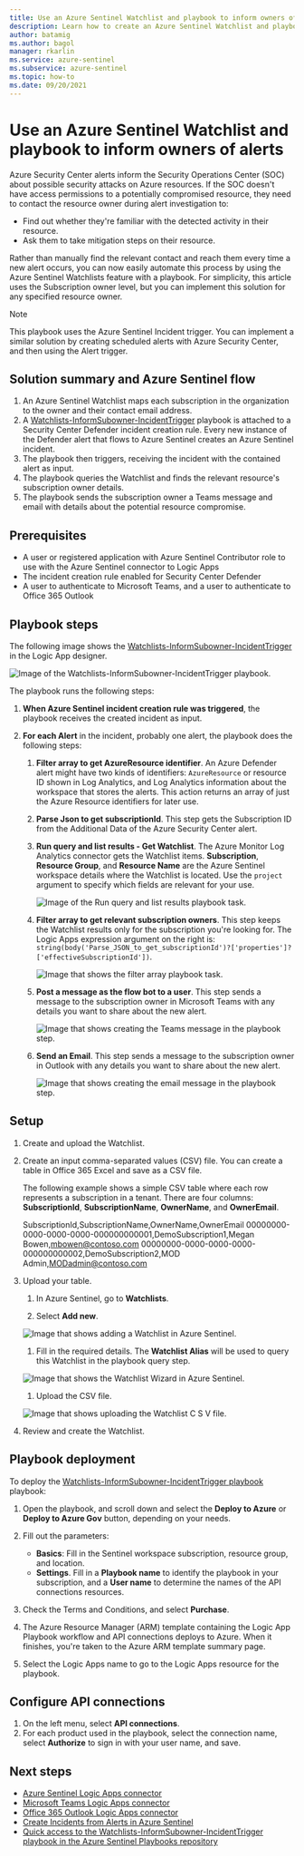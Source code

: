 ```yaml
---
title: Use an Azure Sentinel Watchlist and playbook to inform owners of alerts
description: Learn how to create an Azure Sentinel Watchlist and playbook based on an Azure Defender incident creation rule to inform resource owners of security alerts.
author: batamig
ms.author: bagol
manager: rkarlin
ms.service: azure-sentinel
ms.subservice: azure-sentinel
ms.topic: how-to
ms.date: 09/20/2021
---
```


# Use an Azure Sentinel Watchlist and playbook to inform owners of alerts

Azure Security Center alerts inform the Security Operations Center (SOC) about possible security attacks on Azure resources. If the SOC doesn't have access permissions to a potentially compromised resource, they need to contact the resource owner during alert investigation to:

- Find out whether they're familiar with the detected activity in their resource.
- Ask them to take mitigation steps on their resource.
 
Rather than manually find the relevant contact and reach them every time a new alert occurs, you can now easily automate this process by using the Azure Sentinel Watchlists feature with a playbook. For simplicity, this article uses the Subscription owner level, but you can implement this solution for any specified resource owner.

> [!NOTE]
> This playbook uses the Azure Sentinel Incident trigger. You can implement a similar solution by creating scheduled alerts with Azure Security Center, and then using the Alert trigger.

## Solution summary and Azure Sentinel flow

1. An Azure Sentinel Watchlist maps each subscription in the organization to the owner and their contact email address.
1. A [Watchlists-InformSubowner-IncidentTrigger](https://github.com/Azure/Azure-Sentinel/tree/master/Playbooks/Watchlist-InformSubowner-IncidentTrigger) playbook is attached to a Security Center Defender incident creation rule. Every new instance of the Defender alert that flows to Azure Sentinel creates an Azure Sentinel incident.
1. The playbook then triggers, receiving the incident with the contained alert as input.
1. The playbook queries the Watchlist and finds the relevant resource's subscription owner details.
1. The playbook sends the subscription owner a Teams message and email with details about the potential resource compromise.

## Prerequisites

- A user or registered application with Azure Sentinel Contributor role to use with the Azure Sentinel connector to Logic Apps
- The incident creation rule enabled for Security Center Defender
- A user to authenticate to Microsoft Teams, and a user to authenticate to Office 365 Outlook

## Playbook steps

The following image shows the [Watchlists-InformSubowner-IncidentTrigger](https://github.com/Azure/Azure-Sentinel/tree/master/Playbooks/Watchlist-InformSubowner-IncidentTrigger) in the Logic App designer.

![Image of the Watchlists-InformSubowner-IncidentTrigger playbook.](media/inform-owner-playbook/playbook.png)

The playbook runs the following steps:

1. **When Azure Sentinel incident creation rule was triggered**, the playbook receives the created incident as input.

1. **For each Alert** in the incident, probably one alert, the playbook does the following steps:

   1. **Filter array to get AzureResource identifier**. An Azure Defender alert might have two kinds of identifiers: `AzureResource` or resource ID shown in Log Analytics, and Log Analytics information about the workspace that stores the alerts. This action returns an array of just the Azure Resource identifiers for later use.
   
   1. **Parse Json to get subscriptionId**. This step gets the Subscription ID from the Additional Data of the Azure Security Center alert.
   
   1. **Run query and list results - Get Watchlist**. The Azure Monitor Log Analytics connector gets the Watchlist items. **Subscription**, **Resource Group**, and **Resource Name** are the Azure Sentinel workspace details where the Watchlist is located. Use the `project` argument to specify which fields are relevant for your use.
      
      ![Image of the Run query and list results playbook task.](media/inform-owner-playbook/run-query.png)
   
   1. **Filter array to get relevant subscription owners**. This step keeps the Watchlist results only for the subscription you're looking for. The Logic Apps expression argument on the right is: `string(body('Parse_JSON_to_get_subscriptionId')?['properties']?['effectiveSubscriptionId'])`.
      
      ![Image that shows the filter array playbook task.](media/inform-owner-playbook/filter-array.png)
   
   1. **Post a message as the flow bot to a user**. This step sends a message to the subscription owner in Microsoft Teams with any details you want to share about the new alert.
      
      ![Image that shows creating the Teams message in the playbook step.](create-message.png)
   
   1. **Send an Email**. This step sends a message to the subscription owner in Outlook with any details you want to share about the new alert.
      
      ![Image that shows creating the email message in the playbook step.](create-email.png)

## Setup

1. Create and upload the Watchlist.

1. Create an input comma-separated values (CSV) file. You can create a table in Office 365 Excel and save as a CSV file.
   
   The following example shows a simple CSV table where each row represents a subscription in a tenant. There are four columns: **SubscriptionId**, **SubscriptionName**, **OwnerName**, and **OwnerEmail**.
   
   SubscriptionId,SubscriptionName,OwnerName,OwnerEmail
   00000000-0000-0000-0000-000000000001,DemoSubscription1,Megan Bowen,mbowen@contoso.com
   00000000-0000-0000-0000-000000000002,DemoSubscription2,MOD Admin,MODadmin@contoso.com

1. Upload your table.

   1. In Azure Sentinel, go to **Watchlists**.
   
   1. Select **Add new**.
   
   ![Image that shows adding a Watchlist in Azure Sentinel.](media/inform-owner-playbook/watchlist.png)
   
   1. Fill in the required details. The **Watchlist Alias** will be used to query this Watchlist in the playbook query step.
   
   ![Image that shows the Watchlist Wizard in Azure Sentinel.](media/inform-owner-playbook/watchlist-wizard.png)
   
   1. Upload the CSV file.
   
   ![Image that shows uploading the Watchlist C S V file.](media/inform-owner-playbook/upload-watchlist.png)
   
1. Review and create the Watchlist.

## Playbook deployment

To deploy the [Watchlists-InformSubowner-IncidentTrigger playbook](https://github.com/Azure/Azure-Sentinel/tree/master/Playbooks/Watchlist-InformSubowner-IncidentTrigger) playbook:

1. Open the playbook, and scroll down and select the **Deploy to Azure** or **Deploy to Azure Gov** button, depending on your needs.

1. Fill out the parameters:

   - **Basics**: Fill in the Sentinel workspace subscription, resource group, and location.
   - **Settings**. Fill in a **Playbook name** to identify the playbook in your subscription, and a **User name** to determine the names of the API connections resources.
   
1. Check the Terms and Conditions, and select **Purchase**.

1. The Azure Resource Manager (ARM) template containing the Logic App Playbook workflow and API connections deploys to Azure. When it finishes, you're taken to the Azure ARM template summary page.

1. Select the Logic Apps name to go to the Logic Apps resource for the playbook.

## Configure API connections

1. On the left menu, select **API connections**.
1. For each product used in the playbook, select the connection name, select **Authorize** to sign in with your user name, and save.

## Next steps

- [Azure Sentinel Logic Apps connector](/connectors/azuresentinel)
- [Microsoft Teams Logic Apps connector](/connectors/teams/)
- [Office 365 Outlook Logic Apps connector](/connectors/office365)
- [Create Incidents from Alerts in Azure Sentinel](create-incidents-from-alerts.md)
- [Quick access to the Watchlists-InformSubowner-IncidentTrigger playbook in the Azure Sentinel Playbooks repository](https://github.com/Azure/Azure-Sentinel/tree/master/Playbooks/Watchlist-InformSubowner-IncidentTrigger)

